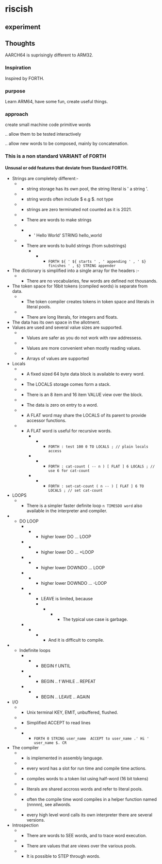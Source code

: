 # riscish

## experiment


## Thoughts

AARCH64 is suprisingly different to ARM32.


### Inspiration

Inspired by FORTH.

### purpose

Learn ARM64, have some fun, create useful things.


### approach

create small machine code primitive words 

 .. allow them to be tested interactively

 .. allow new words to be composed, mainly by concatenation.



### This is a non standard VARIANT of FORTH


#### Unsusal or odd features that deviate from Standard FORTH.

- Strings are completely different:-
    - - string storage has its own pool, the string literal is ' a string '. 
    - - string words often include $ e.g $. not type
    - - strings are zero terminated not counted as it is 2021.
    - - There are words to make strings
    - - - ' Hello World' STRING hello_world
    - - There are words to build strings (from substrings)
        - - - ```FORTH ${ ' ${ starts ' , ' appending ' , ' $} finishes ' , $} STRING appender ```
- The dictionary is simplified into a single array for the headers :-
    - - There are no vocabularies, few words are defined not thousands.
- The token space for 16bit tokens (compiled words) is separate from data.
    - - The token compiler creates tokens in token space and literals in literal pools.
    - - There are long literals, for integers and floats.
- The data has its own space in the allotment.
- Values are used and several value sizes are supported.
    - - Values are safer as you do not work with raw addressess.
    - - Values are more convenient when mostly reading values.
    - - Arrays of values are supported
- Locals 
    - - A fixed sized 64 byte data block is available to every word.
    - - The LOCALS storage comes form a stack.
    - - There is an 8 item and 16 item VALUE view over the block.
    - - The data is zero on entry to a word.
    - - A FLAT word may share the LOCALS of its parent to provide accessor functions.
    - - A FLAT word is useful for recursive words.
        - - - ```FORTH : test 100 0 TO LOCALS ; // plain locals access ```
        - - - ```FORTH : cat-count ( -- n ) [ FLAT ] 6 LOCALS ; // use 6 for cat-count ```
        - - - ```FORTH : set-cat-count ( n -- ) [ FLAT ] 6 TO LOCALS ; // set cat-count```
- LOOPS
    - - There is a simpler faster definite loop `n TIMESDO word` also available in the interpreter and compiler.
- - DO LOOP
    - - - higher lower DO ... LOOP 
    - - - higher lower DO ... +LOOP
    - - - higher lower DOWNDO ... LOOP
    - - - higher lower DOWNDO ... -LOOP
    - - - LEAVE is limited, because
        - - - - The typical use case is garbage.  
    - - - - And it is difficult to compile.
- - Indefinite loops
    - - - BEGIN f UNTIL
    - - - BEGIN .. f WHILE .. REPEAT
    - - - BEGIN .. LEAVE .. AGAIN 
- I/O
    - - Unix terminal KEY, EMIT, unbuffered, flushed.
    - - Simplified ACCEPT to read lines
    - - - ```FORTH 0 STRING user_name  ACCEPT to user_name .' Hi ' user_name $. CR ```
- The compiler
    - - is implemented in assembly language.
    - - every word has a slot for run time and compile time actions.
    - - compiles words to a token list using half-word (16 bit tokens)
    - - literals are shared accross words and refer to literal pools.
    - - often the compile time word compiles in a helper function named (nnnnn), see allwords.
    - - every high level word calls its own interpreter there are several versions.
- Introspection
    - - There are words to SEE words, and to trace word execution.
    - - There are values that are views over the various pools.
    - - It is possible to STEP through words.

